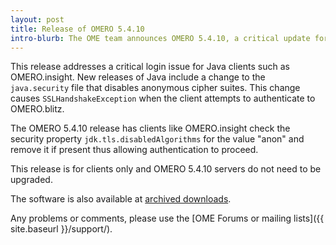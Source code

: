 ```yaml
---
layout: post
title: Release of OMERO 5.4.10
intro-blurb: The OME team announces OMERO 5.4.10, a critical update for Java clients
---
```


This release addresses a critical login issue for Java clients such as
OMERO.insight. New releases of Java include a change to the
``java.security`` file that disables anonymous cipher suites. This
change causes ``SSLHandshakeException`` when the client attempts to
authenticate to OMERO.blitz.

The OMERO 5.4.10 release has clients like OMERO.insight check the security
property ``jdk.tls.disabledAlgorithms`` for the value "anon" and remove it if
present thus allowing authentication to proceed.

This release is for clients only and OMERO 5.4.10 servers do not need
to be upgraded.

The software is also available at [archived downloads](https://downloads.openmicroscopy.org/omero/5.4.10).

Any problems or comments, please use the [OME Forums or mailing lists]({{ site.baseurl }}/support/).
